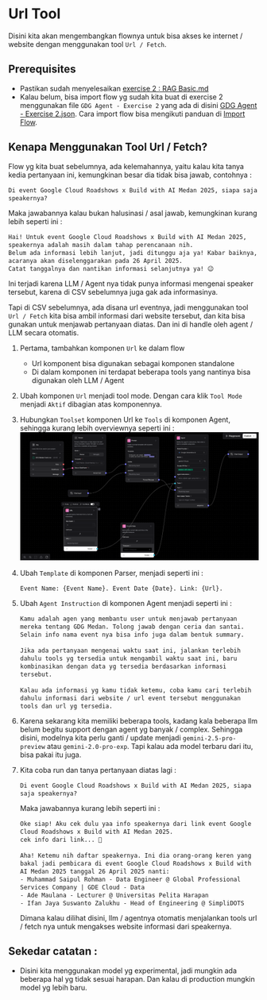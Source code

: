# Url Tool

Disini kita akan mengembangkan flownya untuk bisa akses ke internet / website dengan menggunakan tool `Url / Fetch`.

## Prerequisites
- Pastikan sudah menyelesaikan [exercise 2 : RAG Basic.md](../exercise%202/exercise%202%20%3A%20RAG%20Basic.md)
- Kalau belum, bisa import flow yg sudah kita buat di exercise 2 menggunakan file `GDG Agent - Exercise 2` yang ada di disini [GDG Agent - Exercise 2.json](../exercise%202/flow/GDG%20Agent%20-%20Exercise%202.json).
Cara import flow bisa mengikuti panduan di [Import Flow](https://docs.langflow.org/components-data#file).


## Kenapa Menggunakan Tool Url / Fetch?
Flow yg kita buat sebelumnya, ada kelemahannya, yaitu kalau kita tanya kedia pertanyaan ini, kemungkinan besar dia tidak bisa jawab, contohnya : 

```text
Di event Google Cloud Roadshows x Build with AI Medan 2025, siapa saja speakernya?
```

Maka jawabannya kalau bukan halusinasi / asal jawab, kemungkinan kurang lebih seperti ini : 
```text
Hai! Untuk event Google Cloud Roadshows x Build with AI Medan 2025, speakernya adalah masih dalam tahap perencanaan nih. 
Belum ada informasi lebih lanjut, jadi ditunggu aja ya! Kabar baiknya, acaranya akan diselenggarakan pada 26 April 2025. 
Catat tanggalnya dan nantikan informasi selanjutnya ya! 😉
```

Ini terjadi karena LLM / Agent nya tidak punya informasi mengenai speaker tersebut, karena di CSV sebelumnya juga gak ada informasinya.

Tapi di CSV sebelumnya, ada disana url eventnya, jadi menggunakan tool `Url / Fetch` kita bisa ambil informasi dari website tersebut, dan kita bisa gunakan untuk menjawab pertanyaan diatas.
Dan ini di handle oleh agent / LLM secara otomatis.

1. Pertama, tambahkan komponen `Url` ke dalam flow
    - Url komponent bisa digunakan sebagai komponen standalone
    - Di dalam komponen ini terdapat beberapa tools yang nantinya bisa digunakan oleh LLM / Agent
2. Ubah komponen `Url` menjadi tool mode. Dengan cara klik `Tool Mode` menjadi `Aktif` dibagian atas komponennya.
3. Hubungkan `Toolset` komponen Url ke `Tools` di komponen Agent, sehingga kurang lebih overviewnya seperti ini : ![image1.png](images/image1.png)
4. Ubah `Template` di komponen Parser, menjadi seperti ini : 
    ```text
    Event Name: {Event Name}. Event Date {Date}. Link: {Url}.
    ```
5. Ubah `Agent Instruction` di komponen Agent menjadi seperti ini : 
    ```text
    Kamu adalah agen yang membantu user untuk menjawab pertanyaan mereka tentang GDG Medan. Tolong jawab dengan ceria dan santai. Selain info nama event nya bisa info juga dalam bentuk summary.

    Jika ada pertanyaan mengenai waktu saat ini, jalankan terlebih dahulu tools yg tersedia untuk mengambil waktu saat ini, baru kombinasikan dengan data yg tersedia berdasarkan informasi tersebut.

    Kalau ada informasi yg kamu tidak ketemu, coba kamu cari terlebih dahulu informasi dari website / url event tersebut menggunakan tools dan url yg tersedia.
    ```
6. Karena sekarang kita memiliki beberapa tools, kadang kala beberapa llm belum begitu support dengan agent yg banyak / complex. Sehingga disini, modelnya kita perlu ganti / update menjadi 
   `gemini-2.5-pro-preview` atau `gemini-2.0-pro-exp`. Tapi kalau ada model terbaru dari itu, bisa pakai itu juga.
7. Kita coba run dan tanya pertanyaan diatas lagi : 
    ```text
    Di event Google Cloud Roadshows x Build with AI Medan 2025, siapa saja speakernya?
    ```

    Maka jawabannya kurang lebih seperti ini : 
    ```text
    Oke siap! Aku cek dulu yaa info speakernya dari link event Google Cloud Roadshows x Build with AI Medan 2025.
    cek info dari link... 🧐

    Aha! Ketemu nih daftar speakernya. Ini dia orang-orang keren yang bakal jadi pembicara di event Google Cloud Roadshows x Build with AI Medan 2025 tanggal 26 April 2025 nanti:
    - Muhammad Saipul Rohman - Data Engineer @ Global Professional Services Company | GDE Cloud - Data
    - Ade Maulana - Lecturer @ Universitas Pelita Harapan
    - Ifan Jaya Suswanto Zalukhu - Head of Engineering @ SimpliDOTS
    ```
   Dimana kalau dilihat disini, llm / agentnya otomatis menjalankan tools url / fetch nya untuk mengakses website informasi dari speakernya.

## Sekedar catatan :
- Disini kita menggunakan model yg experimental, jadi mungkin ada beberapa hal yg tidak sesuai harapan. Dan kalau di production mungkin model yg lebih baru.
